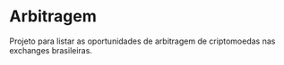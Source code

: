 # Arbitragem

Projeto para listar as oportunidades de arbitragem de criptomoedas nas exchanges brasileiras.
